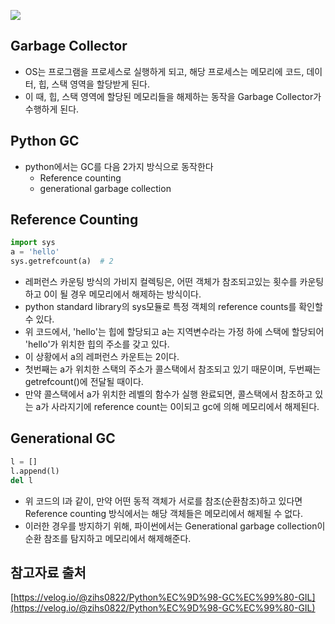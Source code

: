 ![](https://www.askpython.com/wp-content/uploads/2020/08/Garbage-Collection-in-Python.png)

## Garbage Collector
- OS는 프로그램을 프로세스로 실행하게 되고, 해당 프로세스는 메모리에 코드, 데이터, 힙, 스택 영역을 할당받게 된다.
- 이 때, 힙, 스택 영역에 할당된 메모리들을 해제하는 동작을 Garbage Collector가 수행하게 된다.

## Python GC
- python에서는 GC를 다음 2가지 방식으로 동작한다
    - Reference counting
    - generational garbage collection
    
## Reference Counting
```python
import sys
a = 'hello'
sys.getrefcount(a)  # 2
```
- 레퍼런스 카운팅 방식의 가비지 컬렉팅은, 어떤 객체가 참조되고있는 횟수를 카운팅하고 0이 될 경우 메모리에서 해제하는 방식이다.
- python standard library의 sys모듈로 특정 객체의 reference counts를 확인할 수 있다.
- 위 코드에서, 'hello'는 힙에 할당되고 a는 지역변수라는 가정 하에 스택에 할당되어 'hello'가 위치한 힙의 주소를 갖고 있다.
- 이 상황에서 a의 레퍼런스 카운트는 2이다.
- 첫번째는 a가 위치한 스택의 주소가 콜스택에서 참조되고 있기 때문이며, 두번째는 getrefcount()에 전달될 때이다.
- 만약 콜스택에서 a가 위치한 레벨의 함수가 실행 완료되면, 콜스택에서 참조하고 있는 a가 사라지기에 reference count는 0이되고 gc에 의해 메모리에서 해제된다.

## Generational GC
```python
l = []
l.append(l)
del l
```
- 위 코드의 l과 같이, 만약 어떤 동적 객체가 서로를 참조(순환참조)하고 있다면 Reference counting 방식에서는 해당 객체들은 메모리에서 해제될 수 없다.
- 이러한 경우를 방지하기 위해, 파이썬에서는 Generational garbage collection이 순환 참조를 탐지하고 메모리에서 해제해준다.

## 참고자료 출처
[https://velog.io/@zihs0822/Python%EC%9D%98-GC%EC%99%80-GIL](https://velog.io/@zihs0822/Python%EC%9D%98-GC%EC%99%80-GIL)
